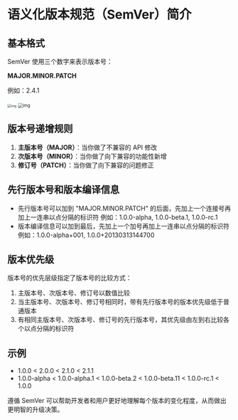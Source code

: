 # 语义化版本规范（SemVer）简介

## 基本格式

SemVer 使用三个数字来表示版本号：

**MAJOR.MINOR.PATCH**

例如：2.4.1

<img src="https://pic-1257412153.cos.ap-nanjing.myqcloud.com/images/2024/07/01/29803c34698fee8a1e7e2c54cc77a92b-0f8304.png" alt="img" style="zoom:50%;" />



<img src="https://pic-1257412153.cos.ap-nanjing.myqcloud.com/images/2024/07/01/221ec1a06f4b0byy0716cb1ce5e82f33-a96af1.png" alt="img" style="zoom: 67%;" />

## 版本号递增规则

1. **主版本号（MAJOR）**：当你做了不兼容的 API 修改
2. **次版本号（MINOR）**：当你做了向下兼容的功能性新增
3. **修订号（PATCH）**：当你做了向下兼容的问题修正

## 先行版本号和版本编译信息

- 先行版本号可以加到 "MAJOR.MINOR.PATCH" 的后面，先加上一个连接号再加上一连串以点分隔的标识符
  例如：1.0.0-alpha, 1.0.0-beta.1, 1.0.0-rc.1
- 版本编译信息可以加到最后，先加上一个加号再加上一连串以点分隔的标识符
  例如：1.0.0-alpha+001, 1.0.0+20130313144700

## 版本优先级

版本号的优先层级指定了版本号的比较方式：
1. 主版本号、次版本号、修订号以数值比较
2. 当主版本号、次版本号、修订号相同时，带有先行版本号的版本优先级低于普通版本
3. 有相同主版本号、次版本号、修订号的先行版本号，其优先级由左到右比较各个以点分隔的标识符

## 示例

- 1.0.0 < 2.0.0 < 2.1.0 < 2.1.1
- 1.0.0-alpha < 1.0.0-alpha.1 < 1.0.0-beta.2 < 1.0.0-beta.11 < 1.0.0-rc.1 < 1.0.0

遵循 SemVer 可以帮助开发者和用户更好地理解每个版本的变化程度，从而做出更明智的升级决策。